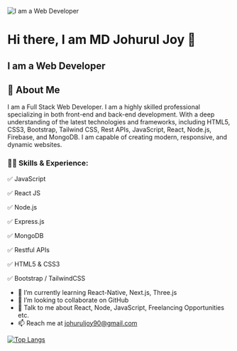 ![I am a Web Developer](https://media.licdn.com/dms/image/D5616AQE6sC_lD_iZvQ/profile-displaybackgroundimage-shrink_350_1400/0/1685904449099?e=1691625600&v=beta&t=TqhLyKVH1BBCu7AdgGExSGC5WkQUqNVZBEWw-A85YoE)

# Hi there, I am MD Johurul Joy 👋
## I am a Web Developer

## 🚀 About Me

I am a Full Stack Web Developer. I am a highly skilled professional specializing in both front-end and back-end development. With a deep understanding of the latest technologies and frameworks, including HTML5, CSS3, Bootstrap, Tailwind CSS, Rest APIs, JavaScript, React, Node.js, Firebase, and MongoDB. I am capable of creating modern, responsive, and dynamic websites.

### 👨‍💻 Skills & Experience: 

✅ JavaScript

✅ React JS

✅ Node.js

✅ Express.js

✅ MongoDB

✅ Restful APIs

✅ HTML5 & CSS3

✅ Bootstrap / TailwindCSS





- 🌱 I’m currently learning React-Native, Next.js, Three.js 
- 👯 I’m looking to collaborate on GitHub
- 💬 Talk to me about React, Node, JavaScript, Freelancing Opportunities etc.
- 📫 Reach me at johuruljoy90@gmail.com


[![Top Langs](https://github-readme-stats.vercel.app/api/top-langs/?username=johuruljoy69&layout=compact)](https://github.com/anuraghazra/github-readme-stats)


